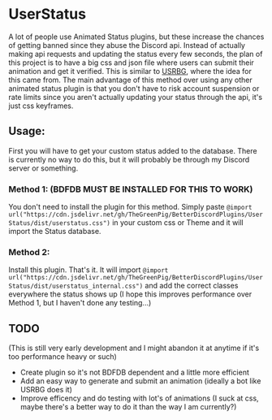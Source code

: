# UserStatus
A lot of people use Animated Status plugins, but these increase the chances of getting banned since they abuse the Discord api. 
Instead of actually making api requests and updating the status every few seconds, the plan of this project is to have a big css and json file where users can submit their animation and get it verified.
This is similar to [USRBG](https://github.com/Discord-Custom-Covers/usrbg), where the idea for this came from.
The main advantage of this method over using any other animated status plugin is that you don't have to risk account suspension or rate limits since you aren't actually updating your status through the api, it's just css keyframes.

## Usage:
First you will have to get your custom status added to the database. There is currently no way to do this, but it will probably be through my Discord server or something.
### Method 1: (**BDFDB MUST BE INSTALLED FOR THIS TO WORK**)
You don't need to install the plugin for this method. Simply paste `@import url("https://cdn.jsdelivr.net/gh/TheGreenPig/BetterDiscordPlugins/UserStatus/dist/userstatus.css")` in your custom css or Theme and it will import the Status database. 
### Method 2: 
Install this plugin. That's it. It will import `@import url("https://cdn.jsdelivr.net/gh/TheGreenPig/BetterDiscordPlugins/UserStatus/dist/userstatus_internal.css")` and add the correct classes everywhere the status shows up (I hope this improves performance over Method 1, but I haven't done any testing...) 

## TODO
(This is still very early development and I might abandon it at anytime if it's too performance heavy or such)
<ul>
  <li>Create plugin so it's not BDFDB dependent and a little more efficient</li>
  <li>Add an easy way to generate and submit an animation (ideally a bot like USRBG does it)</li>
  <li>Improve efficency and do testing with lot's of animations (I suck at css, maybe there's a better way to do it than the way I am currently?)</li>
</ul>

